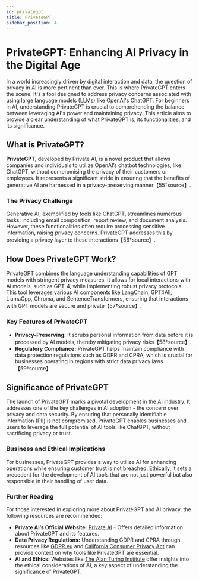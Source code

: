 ```yaml
---
id: privategpt
title: PrivateGPT
sidebar_position: 4
---
```

# PrivateGPT: Enhancing AI Privacy in the Digital Age

In a world increasingly driven by digital interaction and data, the question of privacy in AI is more pertinent than ever. This is where PrivateGPT enters the scene. It's a tool designed to address privacy concerns associated with using large language models (LLMs) like OpenAI's ChatGPT. For beginners in AI, understanding PrivateGPT is crucial to comprehending the balance between leveraging AI's power and maintaining privacy. This article aims to provide a clear understanding of what PrivateGPT is, its functionalities, and its significance.

## What is PrivateGPT?

**PrivateGPT**, developed by Private AI, is a novel product that allows companies and individuals to utilize OpenAI’s chatbot technologies, like ChatGPT, without compromising the privacy of their customers or employees. It represents a significant stride in ensuring that the benefits of generative AI are harnessed in a privacy-preserving manner【55†source】.

### The Privacy Challenge

Generative AI, exemplified by tools like ChatGPT, streamlines numerous tasks, including email composition, report review, and document analysis. However, these functionalities often require processing sensitive information, raising privacy concerns. PrivateGPT addresses this by providing a privacy layer to these interactions【56†source】.

## How Does PrivateGPT Work?

PrivateGPT combines the language understanding capabilities of GPT models with stringent privacy measures. It allows for local interactions with AI models, such as GPT-4, while implementing robust privacy protocols. This tool leverages various AI components like LangChain, GPT4All, LlamaCpp, Chroma, and SentenceTransformers, ensuring that interactions with GPT models are secure and private【57†source】.

### Key Features of PrivateGPT

- **Privacy-Preserving:** It scrubs personal information from data before it is processed by AI models, thereby mitigating privacy risks【58†source】.
- **Regulatory Compliance:** PrivateGPT helps maintain compliance with data protection regulations such as GDPR and CPRA, which is crucial for businesses operating in regions with strict data privacy laws【59†source】.

## Significance of PrivateGPT

The launch of PrivateGPT marks a pivotal development in the AI industry. It addresses one of the key challenges in AI adoption - the concern over privacy and data security. By ensuring that personally identifiable information (PII) is not compromised, PrivateGPT enables businesses and users to leverage the full potential of AI tools like ChatGPT, without sacrificing privacy or trust.

### Business and Ethical Implications

For businesses, PrivateGPT provides a way to utilize AI for enhancing operations while ensuring customer trust is not breached. Ethically, it sets a precedent for the development of AI tools that are not just powerful but also responsible in their handling of user data.

### Further Reading

For those interested in exploring more about PrivateGPT and AI privacy, the following resources are recommended:

- **Private AI’s Official Website:** [Private AI](https://www.private-ai.com) - Offers detailed information about PrivateGPT and its features.
- **Data Privacy Regulations:** Understanding GDPR and CPRA through resources like [GDPR.eu](https://gdpr.eu) and [California Consumer Privacy Act](https://oag.ca.gov/privacy/ccpa) can provide context on why tools like PrivateGPT are essential.
- **AI and Ethics:** Websites like [The Alan Turing Institute](https://www.turing.ac.uk/) offer insights into the ethical considerations of AI, a key aspect of understanding the significance of PrivateGPT.